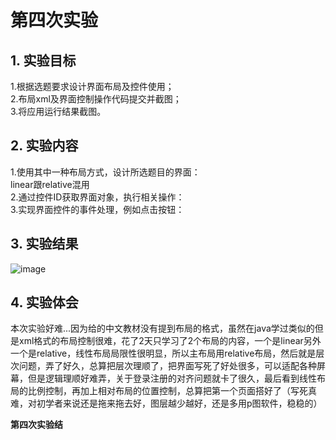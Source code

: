 # 第四次实验  
## 1. 实验目标  
1.根据选题要求设计界面布局及控件使用；    
2.布局xml及界面控制操作代码提交并截图；  
3.将应用运行结果截图。    
## 2. 实验内容  
1.使用其中一种布局方式，设计所选题目的界面：  
linear跟relative混用  
2.通过控件ID获取界面对象，执行相关操作：  
3.实现界面控件的事件处理，例如点击按钮：  
## 3. 实验结果
![image](https://github.com/heweisheng/android-labs-2018/blob/master/soft1614080902425/%E7%AC%AC%E5%9B%9B%E6%AC%A1%E5%AE%9E%E9%AA%8C%E6%88%AA%E5%9B%BE.png)
## 4. 实验体会  
 本次实验好难...因为给的中文教材没有提到布局的格式，虽然在java学过类似的但是xml格式的布局控制很难，花了2天只学习了2个布局的内容，一个是linear另外一个是relative，线性布局局限性很明显，所以主布局用relative布局，然后就是层次问题，弄了好久，总算把层次理顺了，把界面写死了好处很多，可以适配各种屏幕，但是逻辑理顺好难弄，关于登录注册的对齐问题就卡了很久，最后看到线性布局的比例控制，再加上相对布局的位置控制，总算把第一个页面搭好了（写死真难，对初学者来说还是拖来拖去好，图层越少越好，还是多用p图软件，稳稳的）   
  
**第四次实验结**
